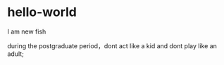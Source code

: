 # hello-world
I am  new fish 

during the postgraduate period，dont act like a kid and dont play like an adult;
